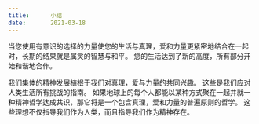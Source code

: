 ```yaml
---
title:      小结
date:       2021-03-18
---
```


当您使用有意识的选择的力量使您的生活与真理，爱和力量更紧密地结合在一起时，长期的结果就是属灵的智慧与和平。 您的生活达到了新的高度，所有部分开始和谐地合作。

我们集体的精神发展植根于我们对真理，爱与力量的共同兴趣。 这些是我们应对人类生活所有挑战的指南。 如果地球上的每个人都能以某种方式聚在一起并就一种精神哲学达成共识，那它将是一个包含真理，爱和力量的普遍原则的哲学。 这些理想不仅指导我们作为人类，而且指导我们作为精神存在。

